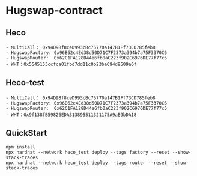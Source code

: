 # Hugswap-contract # 

## Heco ## 
    - MultiCall： 0x94D98f8ceD993cBc75770a147B1Ff73CD785feb8
    - HugswapFactory: 0x96B62c4Ed38d50D71C7F2373a394b7a75F3370C6
    - HugswapRouter:  0x62C1FA128D44e6fb0aC223f902C6976DE77f77c5
    - WHT：0x5545153ccfca01fbd7dd11c0b23ba694d9509a6f

## Heco-test ## 
	- MultiCall： 0x94D98f8ceD993cBc75770a147B1Ff73CD785feb8
    - HugswapFactory: 0x96B62c4Ed38d50D71C7F2373a394b7a75F3370C6
    - HugswapRouter:  0x62C1FA128D44e6fb0aC223f902C6976DE77f77c5
    - WHT：0x9f138fB59826EDA313895511321175A9aE9bDA18
	
## QuickStart ## 
	npm install
	npx hardhat --network heco_test deploy --tags factory --reset --show-stack-traces
	npx hardhat --network heco_test deploy --tags router --reset --show-stack-traces